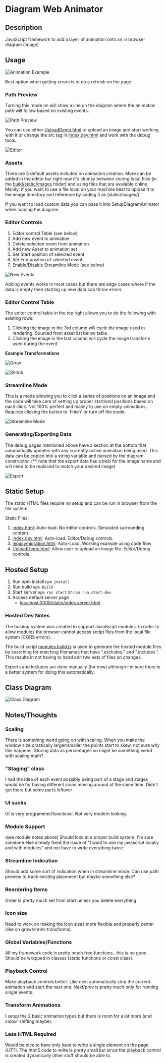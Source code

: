 # Diagram Web Animator

## Description

JavaScript framework to add a layer of animation onto an in browser diagram (image)

## Usage

![Animation Example](./static/images/preview/TestAnimation.gif)

Best option when getting errors is to do a refresh on the page.

### Path Preview
Turning this mode on will show a line on the diagram where the animation path will follow based on existing events.

![Path Preview](./static/images/preview/PathPreview.gif)

You can use either [UploadDemo.html](UploadDemo.html) to upload an image and start working with it or change the src tag in [index.dev.html](index.dev.html) and work with the debug tools.

![Editor](./static/images/preview/Editor.gif)

### Assets
There are 3 default assets included on animation creation. More can be added in the editor but right now it's clumsy between storing local files (in the [build/static/images](build/static/images) folder) and using files that are available online. Mainly: if you want to use a file local on your machine best to upload it to the image directory and reference by adding it as (static/images/<your image name>).

If you want to load custom data you can pass it into SetupDiagramAnimator when loading the diagram.

### Editor Controls
1. Editor control Table (see below)
2. Add new event to animation
3. Delete selected event from animation
4. Add new Asset to animation set
5. Set Start position of selected event
6. Set End position of selected event
7. Enable/Disable Streamline Mode (see below)

![New Events](./static/images/preview/NewEvents.gif)

Adding events works in most cases but there are edge cases where if the data is empty then starting up new data can throw errors.

### Editor Control Table
The editor control table in the top right allows you to do the following with existing rows:
1. Clicking the image in the 3rd column will cycle the image used in rendering. Sourced from asset list below table.
3. Clicking the image in the last column will cycle the image transform used during the event

**Example Transformations**

![Grow](./static/images/preview/Grow.gif)

![Shrink](./static/images/preview/Shrink.gif)

### Streamline Mode
This is a mode allowing you to click a series of positions on an image and the code will take care of setting up proper start/end positions based on each click. Not 100% perfect and mainly to use on empty animations. Requires clicking the button to 'finish' or turn off the mode.

![Streamline Mode](./static/images/preview/Streamline.gif)

### Generating/Exporting Data
The debug pages mentioned above have a section at the bottom that automatically updates with any currently active animation being used. This data can be copied into a string variable and parsed by the diagram constructor. (** note that the export data has a blob for the image name and will need to be replaced to match your desired image)

![Export](./static/images/preview/export_.png)

## Static Setup

The static HTML files require no setup and can be run in browser from the file system.

Static Files:
1. [index.html](index.html): Auto-load. No editor controls. Simulated surrounding content.
2. [index.dev.html](index.dev.html): Auto-load. Editor/Debug controls.
3. [legacymigration.html](legacyMigration.html): Auto-Load. Working example using code flow
4. [UploadDemo.html](UploadDemo.html): Allow user to upload an image file. Editor/Debug controls.

## Hosted Setup

1. Run npm install
    `npm install`
2. Run build
    `npm build`
3. Start server
    `npm run start`
    or
    `npm run start-dev`
4. Access default server page
    - [localhost:3000/static/index.server.html](http://localhost:3000/static/index.server.html)

### Hosted Dev Notes

The hosting system was created to support JavaScript modules. In order to allow modules the browser cannot access script files from the local file system (CORS errors).

The build script [modules.build.js](modules.build.js) is used to generate the hosted module files by searching for matching filenames that have ".excludes." and ".includes.". This results in not having to hand edit two sets of files on changes.

Exports and Includes are done manually (for now) although I'm sure there is a better system for doing this automatically.

## Class Diagram

![Class Diagram](./DiagramAnimator.png)

## Notes/Thoughts

### Scaling
There is something weird going on with scaling. When you make the window size drastically larger/smaller the points start to skew. not sure why this happens. Storing data as percentages so might be something weird with scaling math?

### "Staging" class
I had the idea of each event possibly being part of a stage and stages would be for having different icons moving around at the same time. Didn't get there but some parts leftover

### UI sucks
UI is very programmer/functional. Not very modern looking.

### Module Support
(see module notes above) Should look at a proper build system. I'm sure someone else already fixed the issue of "I want to use my javascript locally and with modules" and not have to write everything twice.

### Streamline Indication
Should add some sort of indication when in streamline mode. Can use path preview to track existing placement but maybe something else?

### Reordering Items
Order is pretty much set from start unless you delete everything.

### Icon size
Need to work on making the icon sizes more flexible and properly center (like on grow/shrink transforms).

### Global Variables/Functions
All my framework code is pretty much free functions...this is no good. Should be wrapped in classes (static functions or const class).

### Playback Control
Make playback controls better. Like next automatically stop the current animation and start the next one. Next/prev is pretty much only for running single events.

### Transform Animations
I setup the 2 basic animation types but there is room for a lot more (and colour shifting maybe).

### Less HTML Required
Would be nice to have only have to write a single element on the page (LIT?). The html5 code to write is pretty small but since the playback control is created dynamically other stuff should be able to.